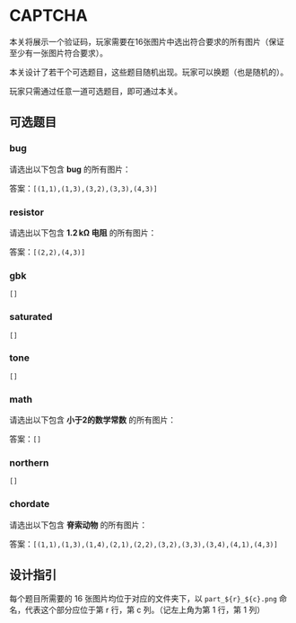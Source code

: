 # CAPTCHA

本关将展示一个验证码，玩家需要在16张图片中选出符合要求的所有图片（保证至少有一张图片符合要求）。

本关设计了若干个可选题目，这些题目随机出现。玩家可以换题（也是随机的）。

玩家只需通过任意一道可选题目，即可通过本关。

## 可选题目

### bug

请选出以下包含 **bug** 的所有图片：

答案：`[(1,1),(1,3),(3,2),(3,3),(4,3)]`

### resistor

请选出以下包含 **$1.2\,\mathrm{k\Omega}$ 电阻** 的所有图片：

答案：`[(2,2),(4,3)]`

### gbk

`[]`

### saturated

`[]`

### tone

`[]`

### math

请选出以下包含 **小于2的数学常数** 的所有图片：

答案：`[]`

### northern

`[]`

### chordate

请选出以下包含 **脊索动物** 的所有图片：

答案：`[(1,1),(1,3),(1,4),(2,1),(2,2),(3,2),(3,3),(3,4),(4,1),(4,3)]`

## 设计指引

每个题目所需要的 16 张图片均位于对应的文件夹下，以 `part_${r}_${c}.png` 命名，代表这个部分应位于第 r 行，第 c 列。（记左上角为第 1 行，第 1 列）

